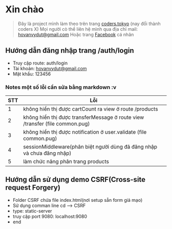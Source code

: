 # Xin chào

> Đây là project mình làm theo trên trang [coders.tokyo](https://coders-x.com/) (nay đổi thành coders X)
> Mọi người cò thể liên hệ mình qua địa chỉ mail: hovanvydut@gmail.com
> Hoặc trang [Facebook](fb.com/hovanvydut) cá nhân

## Hướng dẫn đăng nhập trang /auth/login

- Truy cập route: auth/login
- Tài khoản: hovanvydut@gmail.com
- Mật khẩu: 123456

### Notes một số lỗi cần sửa bằng markdown :v

| STT | Lỗi                                                                          |
| --- | ---------------------------------------------------------------------------- |
| 1   | không hiển thị được cartCount ra view ở route /products                      |
| 2   | không hiển thị được transferMessage ở route view /transfer (file common.pug) |
| 3   | không hiển thị được notification ở user.validate (file common.pug)           |
| 4   | sessionMiddleware(phân biệt người dùng đã đăng nhập và chưa đăng nhập)       |
| 5   | làm chức năng phân trang products                                            |

## Hướng dẫn sử dụng demo CSRF(Cross-site request Forgery)

- Folder CSRF chứa file index.html(nơi setup sẵn form giả mạo)
- Sử dụng comman line cd --> CSRF
- type: static-server
- truy cập port 9080: localhost:9080
- end
